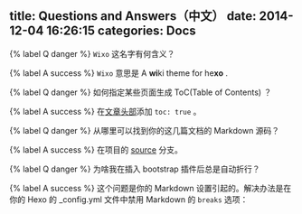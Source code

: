 title: Questions and Answers（中文）
date: 2014-12-04 16:26:15
categories: Docs
---

{% label Q danger %} `Wixo` 这名字有何含义？

{% label A success %} `Wixo` 意思是 A **wi**ki theme for he**xo** .

{% label Q danger %} 如何指定某些页面生成 ToC(Table of Contents) ？

{% label A success %} 在[文章头部](https://github.com/wzpan/hexo-theme-freemind#front-matter)添加 `toc: true` 。

{% label Q danger %} 从哪里可以找到你的这几篇文档的 Markdown 源码？

{% label A success %} 在项目的 [source](https://github.com/wzpan/hexo-theme-wixo/tree/source) 分支。

{% label Q danger %} 为啥我在插入 bootstrap 插件后总是自动折行？

{% label A success %} 这个问题是你的 Markdown 设置引起的。解决办法是在你的 Hexo 的 _config.yml 文件中禁用 Markdown 的 `breaks` 选项：

<script src="https://gist.github.com/wzpan/9967986.js"></script>
